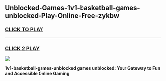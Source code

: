 
## Unblocked-Games-1v1-basketball-games-unblocked-Play-Online-Free-zykbw
<h3>
<a href="https://premium76.site?title=1v1-basketball-games-unblocked&ref=26A">CLICK TO PLAY</a></h3>
<hr>

<h3>
<a href="https://premium76.site?title=1v1-basketball-games-unblocked&ref=26A">CLICK 2 PLAY</a>
  
</h3>

<a href="https://premium76.site?title=1v1-basketball-games-unblocked&ref=26A"><img src="https://clearcache.store/games.png"></a>


**1v1-basketball-games-unblocked games unblocked: Your Gateway to Fun and Accessible Online Gaming**
